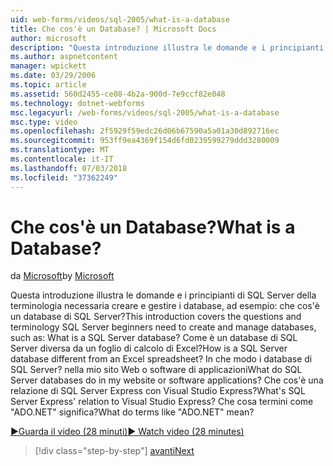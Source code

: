 ```yaml
---
uid: web-forms/videos/sql-2005/what-is-a-database
title: Che cos'è un Database? | Microsoft Docs
author: microsoft
description: "Questa introduzione illustra le domande e i principianti di SQL Server della terminologia necessaria creare e gestire i database, ad esempio: che cos'è un database di SQL Server? Come..."
ms.author: aspnetcontent
manager: wpickett
ms.date: 03/29/2006
ms.topic: article
ms.assetid: 560d2455-ce08-4b2a-900d-7e9ccf82e048
ms.technology: dotnet-webforms
msc.legacyurl: /web-forms/videos/sql-2005/what-is-a-database
msc.type: video
ms.openlocfilehash: 2f5929f59edc26d06b67590a5a01a30d892716ec
ms.sourcegitcommit: 953ff9ea4369f154d6fd0239599279ddd3280009
ms.translationtype: MT
ms.contentlocale: it-IT
ms.lasthandoff: 07/03/2018
ms.locfileid: "37362249"
---
```

<a name="what-is-a-database"></a><span data-ttu-id="5caa2-105">Che cos'è un Database?</span><span class="sxs-lookup"><span data-stu-id="5caa2-105">What is a Database?</span></span>
====================
<span data-ttu-id="5caa2-106">da [Microsoft](https://github.com/microsoft)</span><span class="sxs-lookup"><span data-stu-id="5caa2-106">by [Microsoft](https://github.com/microsoft)</span></span>

<span data-ttu-id="5caa2-107">Questa introduzione illustra le domande e i principianti di SQL Server della terminologia necessaria creare e gestire i database, ad esempio: che cos'è un database di SQL Server?</span><span class="sxs-lookup"><span data-stu-id="5caa2-107">This introduction covers the questions and terminology SQL Server beginners need to create and manage databases, such as: What is a SQL Server database?</span></span> <span data-ttu-id="5caa2-108">Come è un database di SQL Server diversa da un foglio di calcolo di Excel?</span><span class="sxs-lookup"><span data-stu-id="5caa2-108">How is a SQL Server database different from an Excel spreadsheet?</span></span> <span data-ttu-id="5caa2-109">In che modo i database di SQL Server? nella mio sito Web o software di applicazioni</span><span class="sxs-lookup"><span data-stu-id="5caa2-109">What do SQL Server databases do in my website or software applications?</span></span> <span data-ttu-id="5caa2-110">Che cos'è una relazione di SQL Server Express con Visual Studio Express?</span><span class="sxs-lookup"><span data-stu-id="5caa2-110">What's SQL Server Express' relation to Visual Studio Express?</span></span> <span data-ttu-id="5caa2-111">Che cosa termini come "ADO.NET" significa?</span><span class="sxs-lookup"><span data-stu-id="5caa2-111">What do terms like "ADO.NET" mean?</span></span>

[<span data-ttu-id="5caa2-112">&#9654;Guarda il video (28 minuti)</span><span class="sxs-lookup"><span data-stu-id="5caa2-112">&#9654; Watch video (28 minutes)</span></span>](https://channel9.msdn.com/Blogs/ASP-NET-Site-Videos/what-is-a-database)

> [!div class="step-by-step"]
> [<span data-ttu-id="5caa2-113">avanti</span><span class="sxs-lookup"><span data-stu-id="5caa2-113">Next</span></span>](understanding-database-tables-and-records.md)
